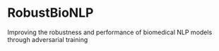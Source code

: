 # RobustBioNLP
Improving the robustness and performance of biomedical NLP models through adversarial training
